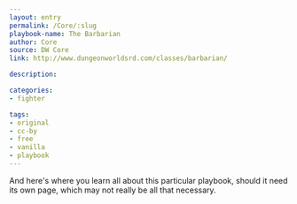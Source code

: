 ```yaml
---
layout: entry
permalink: /Core/:slug
playbook-name: The Barbarian
author: Core
source: DW Core
link: http://www.dungeonworldsrd.com/classes/barbarian/

description:

categories:
- fighter

tags:
- original
- cc-by
- free
- vanilla
- playbook
---
```


And here's where you learn all about this particular playbook, should it need its own page, which may not really be all that necessary.
